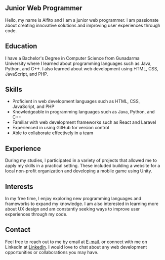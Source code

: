 ## Junior Web Programmer

Hello, my name is Alfito and I am a junior web programmer. I am passionate about creating innovative solutions and improving user experiences through code. 

## Education 

I have a Bachelor's Degree in Computer Science from Gunadarma University where I learned about programming languages such as Java, Python, and C++. I also learned about web development using HTML, CSS, JavaScript, and PHP. 

## Skills 

- Proficient in web development languages such as HTML, CSS, JavaScript, and PHP
- Knowledgeable in programming languages such as Java, Python, and C++
- Familiar with web development frameworks such as React and Laravel 
- Experienced in using GitHub for version control 
- Able to collaborate effectively in a team 

## Experience 

During my studies, I participated in a variety of projects that allowed me to apply my skills in a practical setting. These included building a website for a local non-profit organization and developing a mobile game using Unity. 

## Interests 

In my free time, I enjoy exploring new programming languages and frameworks to expand my knowledge. I am also interested in learning more about UX design and am constantly seeking ways to improve user experiences through my code. 

## Contact 

Feel free to reach out to me by email at [E-mail](alfitosantosa@gmail.com "Email Alfito"). or connect with me on LinkedIn at  [LinkedIn](https://www.linkedin.com/in/lorddsans/ "LinkedIn Alfito"). I would love to chat about any web development opportunities or collaborations you may have.
